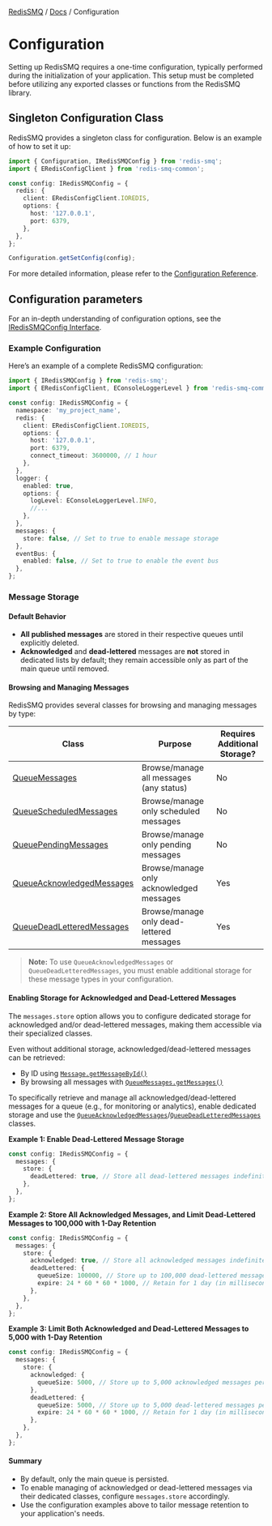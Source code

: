 [RedisSMQ](../README.md) / [Docs](README.md) / Configuration

# Configuration

Setting up RedisSMQ requires a one-time configuration, typically performed during the initialization of your application.
This setup must be completed before utilizing any exported classes or functions from the RedisSMQ library.

## Singleton Configuration Class

RedisSMQ provides a singleton class for configuration. Below is an example of how to set it up:

```typescript
import { Configuration, IRedisSMQConfig } from 'redis-smq';
import { ERedisConfigClient } from 'redis-smq-common';

const config: IRedisSMQConfig = {
  redis: {
    client: ERedisConfigClient.IOREDIS,
    options: {
      host: '127.0.0.1',
      port: 6379,
    },
  },
};

Configuration.getSetConfig(config);
```

For more detailed information, please refer to the [Configuration Reference](api/classes/Configuration.md).

## Configuration parameters

For an in-depth understanding of configuration options, see the [IRedisSMQConfig Interface](api/interfaces/IRedisSMQConfig.md).

### Example Configuration

Here’s an example of a complete RedisSMQ configuration:

```typescript
import { IRedisSMQConfig } from 'redis-smq';
import { ERedisConfigClient, EConsoleLoggerLevel } from 'redis-smq-common'

const config: IRedisSMQConfig = {
  namespace: 'my_project_name',
  redis: {
    client: ERedisConfigClient.IOREDIS,
    options: {
      host: '127.0.0.1',
      port: 6379,
      connect_timeout: 3600000, // 1 hour
    },
  },
  logger: {
    enabled: true,
    options: {
      logLevel: EConsoleLoggerLevel.INFO,
      //...
    },
  },
  messages: {
    store: false, // Set to true to enable message storage
  },
  eventBus: {
    enabled: false, // Set to true to enable the event bus
  },
};
```

### Message Storage

#### Default Behavior

- **All published messages** are stored in their respective queues until explicitly deleted.
- **Acknowledged** and **dead-lettered** messages are **not** stored in dedicated lists by default; they remain accessible only as part of the main queue until removed.

#### Browsing and Managing Messages

RedisSMQ provides several classes for browsing and managing messages by type:

| Class                                                                 | Purpose                                   | Requires Additional Storage? |
|-----------------------------------------------------------------------|-------------------------------------------|------------------------------|
| [QueueMessages](api/classes/QueueMessages.md)                         | Browse/manage all messages (any status)   | No                           |
| [QueueScheduledMessages](api/classes/QueueScheduledMessages.md)       | Browse/manage only scheduled messages     | No                           |
| [QueuePendingMessages](api/classes/QueuePendingMessages.md)           | Browse/manage only pending messages       | No                           |
| [QueueAcknowledgedMessages](api/classes/QueueAcknowledgedMessages.md) | Browse/manage only acknowledged messages  | Yes                          |
| [QueueDeadLetteredMessages](api/classes/QueueDeadLetteredMessages.md) | Browse/manage only dead-lettered messages | Yes                          |

> **Note:** To use `QueueAcknowledgedMessages` or `QueueDeadLetteredMessages`, you must enable additional storage for these message types in your configuration.

#### Enabling Storage for Acknowledged and Dead-Lettered Messages

The `messages.store` option allows you to configure dedicated storage for acknowledged and/or dead-lettered messages, making them accessible via their specialized classes.

Even without additional storage, acknowledged/dead-lettered messages can be retrieved:
- By ID using [`Message.getMessageById()`](api/classes/Message.md#getmessagebyid)
- By browsing all messages with [`QueueMessages.getMessages()`](api/classes/QueueMessages.md#getmessages)

To specifically retrieve and manage all acknowledged/dead-lettered messages for a queue (e.g., for monitoring or analytics), enable dedicated storage and use the [`QueueAcknowledgedMessages`](api/classes/QueueAcknowledgedMessages.md)/[`QueueDeadLetteredMessages`](api/classes/QueueDeadLetteredMessages.md) classes.

**Example 1: Enable Dead-Lettered Message Storage**

```typescript
const config: IRedisSMQConfig = {
  messages: {
    store: {
      deadLettered: true, // Store all dead-lettered messages indefinitely
    },
  },
};
```

**Example 2: Store All Acknowledged Messages, and Limit Dead-Lettered Messages to 100,000 with 1-Day Retention**

```typescript
const config: IRedisSMQConfig = {
  messages: {
    store: {
      acknowledged: true, // Store all acknowledged messages indefinitely
      deadLettered: {
        queueSize: 100000, // Store up to 100,000 dead-lettered messages per queue
        expire: 24 * 60 * 60 * 1000, // Retain for 1 day (in milliseconds)
      },
    },
  },
};
```

**Example 3: Limit Both Acknowledged and Dead-Lettered Messages to 5,000 with 1-Day Retention**

```typescript
const config: IRedisSMQConfig = {
  messages: {
    store: {
      acknowledged: {
        queueSize: 5000, // Store up to 5,000 acknowledged messages per queue
      },
      deadLettered: {
        queueSize: 5000, // Store up to 5,000 dead-lettered messages per queue
        expire: 24 * 60 * 60 * 1000, // Retain for 1 day (in milliseconds)
      },
    },
  },
};
```

#### Summary
- By default, only the main queue is persisted.
- To enable managing of acknowledged or dead-lettered messages via their dedicated classes, configure `messages.store` accordingly.
- Use the configuration examples above to tailor message retention to your application's needs.